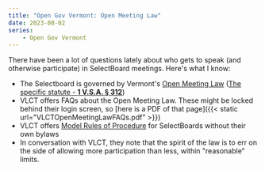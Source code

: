 ```yaml
---
title: "Open Gov Vermont: Open Meeting Law"
date: 2023-08-02
series: 
    - Open Gov Vermont
---
```


There have been a lot of questions lately about who gets to speak (and otherwise participate) in SelectBoard meetings.  Here's what I know:

- The Selectboard is governed by Vermont's [Open Meeting Law](https://www.vlct.org/topics/vermonts-open-meeting-law) ([The specific statute - **1 V.S.A. § 312**](https://legislature.vermont.gov/statutes/section/01/005/00312#:~:text=Subchapter%20002%20%3A%20Public%20Information%20%28Cite%20as%3A%201,as%20provided%20in%20section%20313%20of%20this%20title.))  
- VLCT offers FAQs about the Open Meeting Law.  These might be locked behind their login screen, so [here is a PDF of that page]({{< static url="VLCTOpenMeetingLawFAQs.pdf" >}})
- VLCT offers [Model Rules of Procedure](https://www.vlct.org/resource/model-rules-procedure-municipal-boards) for SelectBoards without their own bylaws
- In conversation with VLCT, they note that the spirit of the law is to err on the side of allowing more participation than less, within "reasonable" limits.